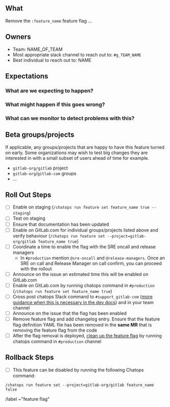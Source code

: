 <!-- Title suggestion: [Feature flag] Enable description of feature -->

## What

Remove the `:feature_name` feature flag ...

## Owners

- Team: NAME_OF_TEAM
- Most appropriate slack channel to reach out to: `#g_TEAM_NAME`
- Best individual to reach out to: NAME

## Expectations

### What are we expecting to happen?

### What might happen if this goes wrong?

### What can we monitor to detect problems with this?

<!-- Which dashboards from https://dashboards.gitlab.net are most relevant? Sentry errors reports can alse be useful to review -->


## Beta groups/projects

If applicable, any groups/projects that are happy to have this feature turned on early. Some organizations may wish to test big changes they are interested in with a small subset of users ahead of time for example.

- `gitlab-org/gitlab` project
- `gitlab-org`/`gitlab-com` groups
- ...

## Roll Out Steps

- [ ] Enable on staging (`/chatops run feature set feature_name true --staging`)
- [ ] Test on staging
- [ ] Ensure that documentation has been updated
- [ ] Enable on GitLab.com for individual groups/projects listed above and verify behaviour  (`/chatops run feature set --project=gitlab-org/gitlab feature_name true`)
- [ ] Coordinate a time to enable the flag with the SRE oncall and release managers
  - In `#production` mention `@sre-oncall` and `@release-managers`. Once an SRE on call and Release Manager on call confirm, you can proceed with the rollout
- [ ] Announce on the issue an estimated time this will be enabled on GitLab.com
- [ ] Enable on GitLab.com by running chatops command in `#production` (`/chatops run feature set feature_name true`)
- [ ] Cross post chatops Slack command to `#support_gitlab-com` ([more guidance when this is necessary in the dev docs](https://docs.gitlab.com/ee/development/feature_flags/controls.html#where-to-run-commands)) and in your team channel
- [ ] Announce on the issue that the flag has been enabled
- [ ] Remove feature flag and add changelog entry. Ensure that the feature flag definition YAML file has been removed in the **same MR** that is removing the feature flag from the code
- [ ] After the flag removal is deployed, [clean up the feature flag](https://docs.gitlab.com/ee/development/feature_flags/controls.html#cleaning-up) by running chatops command in `#production` channel

## Rollback Steps

- [ ] This feature can be disabled by running the following Chatops command:

```
/chatops run feature set --project=gitlab-org/gitlab feature_name false
```

/label ~"feature flag"
